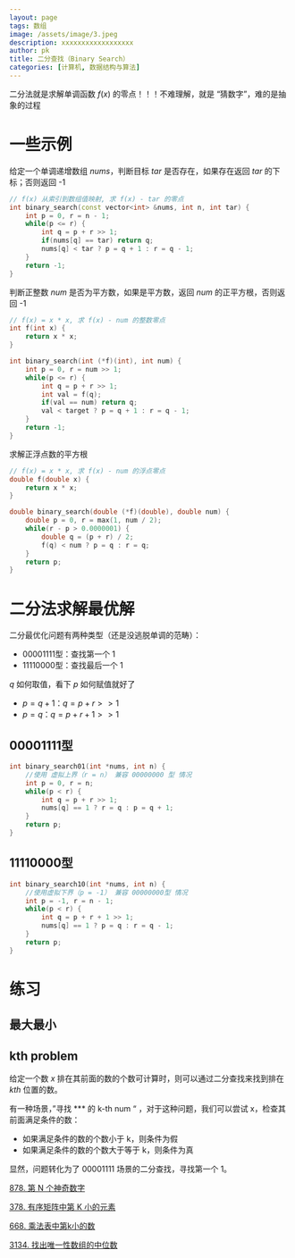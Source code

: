 ```yaml
---
layout: page
tags: 数组
image: /assets/image/3.jpeg
description: xxxxxxxxxxxxxxxxxx
author: pk
title: 二分查找（Binary Search）
categories: [计算机, 数据结构与算法]
---
```


二分法就是求解单调函数 $f(x)$ 的零点！！！不难理解，就是 “猜数字”，难的是抽象的过程

# 一些示例

给定一个单调递增数组 $nums$，判断目标 $tar$ 是否存在，如果存在返回 $tar$ 的下标；否则返回 -1 
```cpp
// f(x) 从索引到数组值映射, 求 f(x) - tar 的零点
int binary_search(const vector<int> &nums, int n, int tar) {
    int p = 0, r = n - 1;
    while(p <= r) {
        int q = p + r >> 1;
        if(nums[q] == tar) return q;
        nums[q] < tar ? p = q + 1 : r = q - 1;
    }
    return -1;
}
```

判断正整数 $num$ 是否为平方数，如果是平方数，返回 $num$ 的正平方根，否则返回 -1
```cpp
// f(x) = x * x, 求 f(x) - num 的整数零点
int f(int x) {
    return x * x;
}

int binary_search(int (*f)(int), int num) {
    int p = 0, r = num >> 1;
    while(p <= r) {
        int q = p + r >> 1;
        int val = f(q);
        if(val == num) return q;
        val < target ? p = q + 1 : r = q - 1;
    }
    return -1;
}
```

求解正浮点数的平方根
```cpp
// f(x) = x * x, 求 f(x) - num 的浮点零点
double f(double x) {
    return x * x;
}

double binary_search(double (*f)(double), double num) {
    double p = 0, r = max(1, num / 2);
    while(r - p > 0.0000001) {
        double q = (p + r) / 2;
        f(q) < num ? p = q : r = q;
    }
    return p;
}
```


# 二分法求解最优解

二分最优化问题有两种类型（还是没逃脱单调的范畴）：
- 00001111型：查找第一个 1
- 11110000型：查找最后一个 1

$q$ 如何取值，看下 $p$ 如何赋值就好了

- $p = q + 1$：$q = p + r >> 1$
- $p = q$：$q = p + r + 1 >> 1$



## 00001111型

```cpp
int binary_search01(int *nums, int n) {
    //使用 虚拟上界（r = n） 兼容 00000000 型 情况
    int p = 0, r = n;
    while(p < r) {
        int q = p + r >> 1;
        nums[q] == 1 ? r = q : p = q + 1;
    }
    return p;
}
```



## 11110000型

```cpp
int binary_search10(int *nums, int n) {
    //使用虚拟下界（p = -1） 兼容 00000000型 情况
    int p = -1, r = n - 1;
    while(p < r) {
        int q = p + r + 1 >> 1;
        nums[q] == 1 ? p = q : r = q - 1;
    }
    return p;
}
```



# 练习

## 最大最小



## kth problem

给定一个数 $x$ 排在其前面的数的个数可计算时，则可以通过二分查找来找到排在 $kth$ 位置的数。



有一种场景，”寻找 *** 的 k-th num “ ，对于这种问题，我们可以尝试 x，检查其前面满足条件的数：

- 如果满足条件的数的个数小于 k，则条件为假
- 如果满足条件的数的个数大于等于 k，则条件为真

显然，问题转化为了 00001111 场景的二分查找，寻找第一个 1。



[878. 第 N 个神奇数字](https://leetcode.cn/problems/nth-magical-number/)

[378. 有序矩阵中第 K 小的元素](https://leetcode.cn/problems/kth-smallest-element-in-a-sorted-matrix/)

[668. 乘法表中第k小的数](https://leetcode.cn/problems/kth-smallest-number-in-multiplication-table/)

[3134. 找出唯一性数组的中位数](https://leetcode.cn/problems/find-the-median-of-the-uniqueness-array/)
